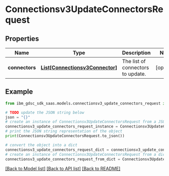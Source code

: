 # Connectionsv3UpdateConnectorsRequest


## Properties

Name | Type | Description | Notes
------------ | ------------- | ------------- | -------------
**connectors** | [**List[Connectionsv3Connector]**](Connectionsv3Connector.md) | The list of connectors to update. | [optional] 

## Example

```python
from ibm_gdsc_sdk_saas.models.connectionsv3_update_connectors_request import Connectionsv3UpdateConnectorsRequest

# TODO update the JSON string below
json = "{}"
# create an instance of Connectionsv3UpdateConnectorsRequest from a JSON string
connectionsv3_update_connectors_request_instance = Connectionsv3UpdateConnectorsRequest.from_json(json)
# print the JSON string representation of the object
print(Connectionsv3UpdateConnectorsRequest.to_json())

# convert the object into a dict
connectionsv3_update_connectors_request_dict = connectionsv3_update_connectors_request_instance.to_dict()
# create an instance of Connectionsv3UpdateConnectorsRequest from a dict
connectionsv3_update_connectors_request_from_dict = Connectionsv3UpdateConnectorsRequest.from_dict(connectionsv3_update_connectors_request_dict)
```
[[Back to Model list]](../README.md#documentation-for-models) [[Back to API list]](../README.md#documentation-for-api-endpoints) [[Back to README]](../README.md)


